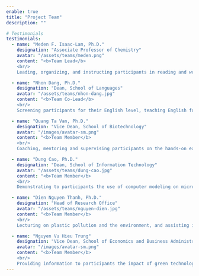 ```yaml
---
enable: true
title: "Project Team"
description: ""

# Testimonials
testimonials:
  - name: "Meden F. Isaac-Lam, Ph.D."
    designation: "Associate Professor of Chemistry"
    avatar: "/assets/teams/meden.png"
    content: "<b>Team Lead</b>
    <br/>
    Leading, organizing, and instructing participants in reading and writing journal-style scientific manuscripts, as well as providing instructions on laboratory safety, ethics, data acquisition, and manuscript submission, while coordinating team members' goals."

  - name: "Nhon Dang, Ph.D."
    designation: "Dean, School of Languages"
    avatar: "/assets/teams/nhon-dang.jpg"
    content: "<b>Team Co-Lead</b>
    <br/>
    Screening participants for their English level, teaching English for science and technology, and assessing progress of participants before and after the project.."

  - name: "Quang Ta Van, Ph.D."
    designation: "Vice Dean, School of Biotechnology"
    avatar: "/images/avatar-sm.png"
    content: "<b>Team Member</b>
    <br/>
    Coaching, mentoring and supervising participants on the hands-on experiments on how to degrade plastic using biological methods in the laboratory setting."

  - name: "Dung Cao, Ph.D."
    designation: "Dean, School of Information Technology"
    avatar: "/assets/teams/dung-cao.jpg"
    content: "<b>Team Member</b>
    <br/>
    Demonstrating to participants the use of computer modeling on microbial and enzymatic degradation of plastic."

  - name: "Dien Nguyen Thanh, Ph.D."
    designation: "Head of Research Office"
    avatar: "/assets/teams/nguyen-dien.jpg"
    content: "<b>Team Member</b>
    <br/>
    Lecturing on plastic pollution and the environment, and assisting in the recruitment of participants from several universities in the Mekong Delta via social media."

  - name: "Nguyen Vu Hieu Trung"
    designation: "Vice Dean, School of Economics and Business Administration"
    avatar: "/images/avatar-sm.png"
    content: "<b>Team Member</b>
    <br/>
    Providing information to participants the impact of green technology and clean sustainable environment on the business sector and the economy in Vietnam."
---
```

